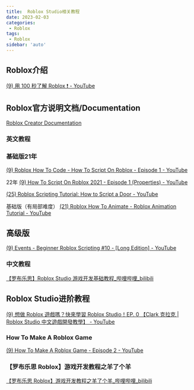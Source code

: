 ```yaml
---
title:  Roblox Studio相关教程
date: 2023-02-03
categories:
 - Roblox
tags:
 - Roblox
sidebar: 'auto'
---
```




## Roblox介绍
[(9) 用 100 秒了解 Roblox ❗ - YouTube](https://www.youtube.com/watch?v=Q7S2jBe-EME)



## Roblox官方说明文档/Documentation
[Roblox Creator Documentation](https://create.roblox.com/docs)


### 英文教程


### 基础版21年
[(9) Roblox How To Code - How To Script On Roblox - Episode 1 - YouTube](https://www.youtube.com/watch?v=BfLUt3mfJiY&list=PLsbxI7NIoTth8CE_os8sog72YTMLPhDSf&index=2)

22年
[(9) How To Script On Roblox 2021 - Episode 1 (Properties) - YouTube](https://www.youtube.com/watch?v=aX0Kw_txrIY&list=PLsbxI7NIoTtiiV9w4CEkZgYfCcNn2dcv9)


[(25) Roblox Scripting Tutorial: How to Script a Door - YouTube](https://www.youtube.com/watch?v=olYzR9KdJ-w&list=RDCMUCpJKKVwMJbjuUX36K16hMJQ&start_radio=1&rv=olYzR9KdJ-w&t=395)

基础版（有局部难度）
[(21) Roblox How To Animate - Roblox Animation Tutorial - YouTube](https://www.youtube.com/watch?v=4WGffzwCdyc&list=PLsbxI7NIoTtiexnJD6x0da7VxX3CGHy1K&index=1)



## 高级版

[(9) Events - Beginner Roblox Scripting #10 - [Long Edition] - YouTube](https://www.youtube.com/watch?v=cRu1EbcsJiQ&list=RDCMUCp1R0TBvgM7gj0rwTYULmSA&index=1)


### 中文教程
[【罗布乐思】Roblox Studio 游戏开发基础教程_哔哩哔哩_bilibili](https://www.bilibili.com/video/BV16J411v7f7/?vd_source=d5dcd9ecea5f54eff2a20a9e2ccc0fa0)


## Roblox Studio进阶教程
[(9) 想做 Roblox 遊戲嗎？快來學習 Roblox Studio！EP. 0 【Clark 克拉克 | Roblox Studio 中文遊戲開發教學】 - YouTube](https://www.youtube.com/watch?v=Pdd099gedlg&list=PLyE_9XasH04k9tWfZ0SXmHHwdquLHUSlF&index=1)

### How To Make A Roblox Game
[(9) How To Make A Roblox Game - Episode 2 - YouTube](https://www.youtube.com/watch?v=1MappXJ51Oo&list=PLsbxI7NIoTthI4KAXPMls60gwVkJbDEl1&index=2)

### 【罗布乐思 Roblox】游戏开发教程之羊了个羊

[【罗布乐思 Roblox】游戏开发教程之羊了个羊_哔哩哔哩_bilibili](https://www.bilibili.com/video/BV1ge411M78e/?spm_id_from=333.999.0.0&vd_source=d5dcd9ecea5f54eff2a20a9e2ccc0fa0)